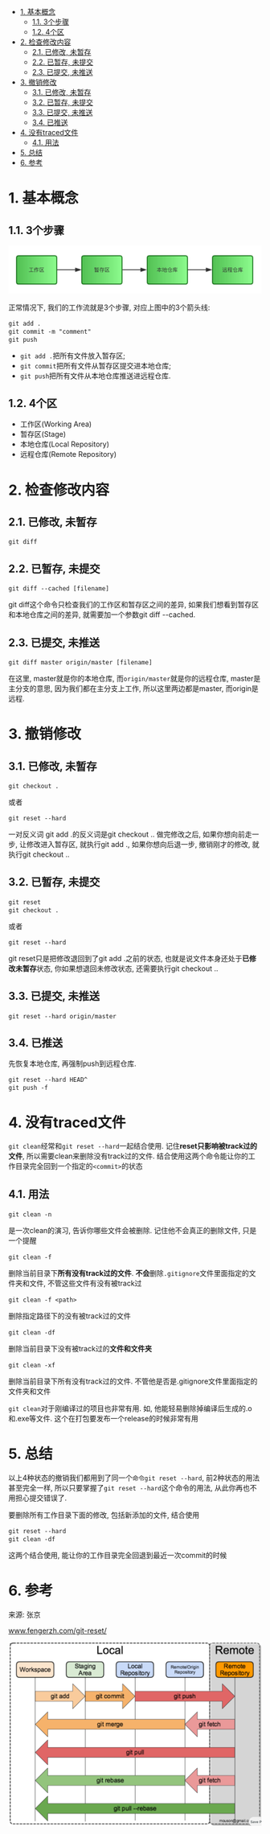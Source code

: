 
<!-- @import "[TOC]" {cmd="toc" depthFrom=1 depthTo=6 orderedList=false} -->

<!-- code_chunk_output -->

- [1. 基本概念](#1-基本概念)
  - [1.1. 3个步骤](#11-3个步骤)
  - [1.2. 4个区](#12-4个区)
- [2. 检查修改内容](#2-检查修改内容)
  - [2.1. 已修改, 未暂存](#21-已修改未暂存)
  - [2.2. 已暂存, 未提交](#22-已暂存未提交)
  - [2.3. 已提交, 未推送](#23-已提交未推送)
- [3. 撤销修改](#3-撤销修改)
  - [3.1. 已修改, 未暂存](#31-已修改未暂存)
  - [3.2. 已暂存, 未提交](#32-已暂存未提交)
  - [3.3. 已提交, 未推送](#33-已提交未推送)
  - [3.4. 已推送](#34-已推送)
- [4. 没有traced文件](#4-没有traced文件)
  - [4.1. 用法](#41-用法)
- [5. 总结](#5-总结)
- [6. 参考](#6-参考)

<!-- /code_chunk_output -->

# 1. 基本概念

## 1.1. 3个步骤

![config](images/2.png)

正常情况下, 我们的工作流就是3个步骤, 对应上图中的3个箭头线: 

```
git add .
git commit -m "comment"
git push
```

- `git add .`把所有文件放入暂存区; 
- `git commit`把所有文件从暂存区提交进本地仓库; 
- `git push`把所有文件从本地仓库推送进远程仓库. 

## 1.2. 4个区

- 工作区(Working Area)
- 暂存区(Stage)
- 本地仓库(Local Repository)
- 远程仓库(Remote Repository)

# 2. 检查修改内容

## 2.1. 已修改, 未暂存

```
git diff
```

## 2.2. 已暂存, 未提交

```
git diff --cached [filename]
```

git diff这个命令只检查我们的工作区和暂存区之间的差异, 如果我们想看到暂存区和本地仓库之间的差异, 就需要加一个参数git diff --cached. 

## 2.3. 已提交, 未推送

```
git diff master origin/master [filename]
```

在这里, master就是你的本地仓库, 而`origin/master`就是你的远程仓库, master是主分支的意思, 因为我们都在主分支上工作, 所以这里两边都是master, 而origin是远程. 

# 3. 撤销修改

## 3.1. 已修改, 未暂存

```
git checkout .
```

或者

```
git reset --hard
```

一对反义词 git add .的反义词是git checkout .. 做完修改之后, 如果你想向前走一步, 让修改进入暂存区, 就执行git add ., 如果你想向后退一步, 撤销刚才的修改, 就执行git checkout .. 

## 3.2. 已暂存, 未提交

```
git reset
git checkout .
```

或者

```
git reset --hard
```

git reset只是把修改退回到了git add .之前的状态, 也就是说文件本身还处于**已修改未暂存**状态, 你如果想退回未修改状态, 还需要执行git checkout .. 

## 3.3. 已提交, 未推送

```
git reset --hard origin/master
```

## 3.4. 已推送

先恢复本地仓库, 再强制push到远程仓库. 

```
git reset --hard HEAD^
git push -f
```

# 4. 没有traced文件

`git clean`经常和`git reset --hard`一起结合使用. 记住**reset只影响被track过的文件**, 所以需要clean来删除没有track过的文件. 结合使用这两个命令能让你的工作目录完全回到一个指定的`<commit>`的状态

## 4.1. 用法

`git clean -n`

是一次clean的演习, 告诉你哪些文件会被删除. 记住他不会真正的删除文件, 只是一个提醒

`git clean -f`

删除当前目录下**所有没有track过的文件**. **不会**删除`.gitignore`文件里面指定的文件夹和文件, 不管这些文件有没有被track过

`git clean -f <path>`

删除指定路径下的没有被track过的文件

`git clean -df`

删除当前目录下没有被track过的**文件和文件夹**

`git clean -xf`

删除当前目录下所有没有track过的文件. 不管他是否是.gitignore文件里面指定的文件夹和文件

`git clean`对于刚编译过的项目也非常有用. 如, 他能轻易删除掉编译后生成的.o和.exe等文件. 这个在打包要发布一个release的时候非常有用

# 5. 总结

以上4种状态的撤销我们都用到了同一个`命令git reset --hard`, 前2种状态的用法甚至完全一样, 所以只要掌握了`git reset --hard`这个命令的用法, 从此你再也不用担心提交错误了. 

要删除所有工作目录下面的修改, 包括新添加的文件, 结合使用

```
git reset --hard
git clean -df
```

这两个结合使用, 能让你的工作目录完全回退到最近一次commit的时候

# 6. 参考

来源: 张京  

www.fengerzh.com/git-reset/

![config](images/1.png)
